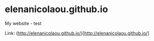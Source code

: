 # elenanicolaou.github.io
My website - test

Link:
(http://elenanicolaou.github.io/)[http://elenanicolaou.github.io/]
